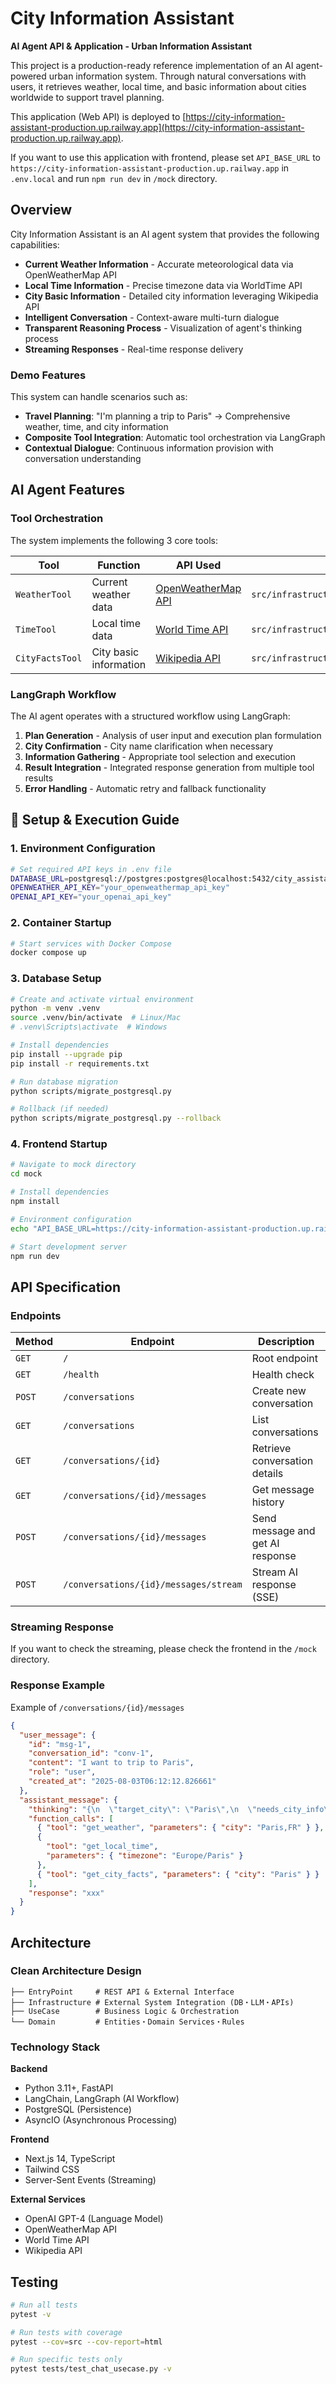 # City Information Assistant

**AI Agent API & Application - Urban Information Assistant**

This project is a production-ready reference implementation of an AI agent-powered urban information system. Through natural conversations with users, it retrieves weather, local time, and basic information about cities worldwide to support travel planning.

This application (Web API) is deployed to [https://city-information-assistant-production.up.railway.app](https://city-information-assistant-production.up.railway.app).

If you want to use this application with frontend, please set `API_BASE_URL` to `https://city-information-assistant-production.up.railway.app` in `.env.local` and run `npm run dev` in `/mock` directory.

## Overview

City Information Assistant is an AI agent system that provides the following capabilities:

- **Current Weather Information** - Accurate meteorological data via OpenWeatherMap API
- **Local Time Information** - Precise timezone data via WorldTime API
- **City Basic Information** - Detailed city information leveraging Wikipedia API
- **Intelligent Conversation** - Context-aware multi-turn dialogue
- **Transparent Reasoning Process** - Visualization of agent's thinking process
- **Streaming Responses** - Real-time response delivery

### Demo Features

This system can handle scenarios such as:

- **Travel Planning**: "I'm planning a trip to Paris" → Comprehensive weather, time, and city information
- **Composite Tool Integration**: Automatic tool orchestration via LangGraph
- **Contextual Dialogue**: Continuous information provision with conversation understanding

## AI Agent Features

### Tool Orchestration

The system implements the following 3 core tools:

| Tool            | Function               | API Used                                                      | Implementation                                    |
| --------------- | ---------------------- | ------------------------------------------------------------- | ------------------------------------------------- |
| `WeatherTool`   | Current weather data   | [OpenWeatherMap API](https://openweathermap.org/current)      | `src/infrastructure/tool/wheather_tool_impl.py`   |
| `TimeTool`      | Local time data        | [World Time API](http://worldtimeapi.org/)                    | `src/infrastructure/tool/time_tool_impl.py`       |
| `CityFactsTool` | City basic information | [Wikipedia API](https://www.mediawiki.org/wiki/API:Main_page) | `src/infrastructure/tool/city_facts_tool_impl.py` |

### LangGraph Workflow

The AI agent operates with a structured workflow using LangGraph:

1. **Plan Generation** - Analysis of user input and execution plan formulation
2. **City Confirmation** - City name clarification when necessary
3. **Information Gathering** - Appropriate tool selection and execution
4. **Result Integration** - Integrated response generation from multiple tool results
5. **Error Handling** - Automatic retry and fallback functionality

## 🚀 Setup & Execution Guide

### 1. Environment Configuration

```bash
# Set required API keys in .env file
DATABASE_URL=postgresql://postgres:postgres@localhost:5432/city_assistant
OPENWEATHER_API_KEY="your_openweathermap_api_key"
OPENAI_API_KEY="your_openai_api_key"
```

### 2. Container Startup

```bash
# Start services with Docker Compose
docker compose up
```

### 3. Database Setup

```bash
# Create and activate virtual environment
python -m venv .venv
source .venv/bin/activate  # Linux/Mac
# .venv\Scripts\activate  # Windows

# Install dependencies
pip install --upgrade pip
pip install -r requirements.txt

# Run database migration
python scripts/migrate_postgresql.py

# Rollback (if needed)
python scripts/migrate_postgresql.py --rollback
```

### 4. Frontend Startup

```bash
# Navigate to mock directory
cd mock

# Install dependencies
npm install

# Environment configuration
echo "API_BASE_URL=https://city-information-assistant-production.up.railway.app" > .env.local

# Start development server
npm run dev
```

## API Specification

### Endpoints

| Method | Endpoint                              | Description                      |
| ------ | ------------------------------------- | -------------------------------- |
| `GET`  | `/`                                   | Root endpoint                    |
| `GET`  | `/health`                             | Health check                     |
| `POST` | `/conversations`                      | Create new conversation          |
| `GET`  | `/conversations`                      | List conversations               |
| `GET`  | `/conversations/{id}`                 | Retrieve conversation details    |
| `GET`  | `/conversations/{id}/messages`        | Get message history              |
| `POST` | `/conversations/{id}/messages`        | Send message and get AI response |
| `POST` | `/conversations/{id}/messages/stream` | Stream AI response (SSE)         |

### Streaming Response

If you want to check the streaming, please check the frontend in the `/mock` directory.

### Response Example

Example of `/conversations/{id}/messages`

```json
{
  "user_message": {
    "id": "msg-1",
    "conversation_id": "conv-1",
    "content": "I want to trip to Paris",
    "role": "user",
    "created_at": "2025-08-03T06:12:12.826661"
  },
  "assistant_message": {
    "thinking": "{\n  \"target_city\": \"Paris\",\n  \"needs_city_info\": true,\n  \"city_confirmed\": true,\n  \"analysis\": \"The user wants to plan a trip to Paris and may need information regarding travel, attractions, weather, or other city-related details.\",\n  \"planned_actions\": \"I will provide information about attractions, weather, food, and travel tips for Paris to assist the user in planning their trip.\",\n  \"tools_to_use\": [\"city_facts_tool\", \"weather_tool\", \"attractions_tool\", \"food_tool\"]\n}",
    "function_calls": [
      { "tool": "get_weather", "parameters": { "city": "Paris,FR" } },
      {
        "tool": "get_local_time",
        "parameters": { "timezone": "Europe/Paris" }
      },
      { "tool": "get_city_facts", "parameters": { "city": "Paris" } }
    ],
    "response": "xxx"
  }
}
```

## Architecture

### Clean Architecture Design

```
├── EntryPoint     # REST API & External Interface
├── Infrastructure # External System Integration (DB・LLM・APIs)
├── UseCase        # Business Logic & Orchestration
└── Domain         # Entities・Domain Services・Rules
```

### Technology Stack

**Backend**

- Python 3.11+, FastAPI
- LangChain, LangGraph (AI Workflow)
- PostgreSQL (Persistence)
- AsyncIO (Asynchronous Processing)

**Frontend**

- Next.js 14, TypeScript
- Tailwind CSS
- Server-Sent Events (Streaming)

**External Services**

- OpenAI GPT-4 (Language Model)
- OpenWeatherMap API
- World Time API
- Wikipedia API

## Testing

```bash
# Run all tests
pytest -v

# Run tests with coverage
pytest --cov=src --cov-report=html

# Run specific tests only
pytest tests/test_chat_usecase.py -v
```
